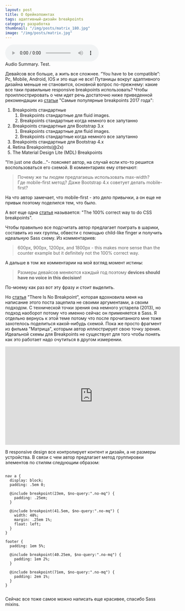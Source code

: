 ```yaml
---
layout: post
title: О брейкопоинтах
tags: адаптивный-дизайн breakpoints
category: разработка
thumbnail: "/img/posts/matrix_180.jpg"
image: "/img/posts/matrix.jpg"
---
```



 <audio src="/media/article1.ogg" controls="controls" preload="auto">
</audio>
<div class="article-media-caption"><figcaption>Audio Summary. Test. </figcaption> </div>

Девайсов все больше, а жить все сложнее. “You have to be compatible”: Pc, Mobile, Android, IOS и это еще не все! Путаницы вокруг адаптивного дизайна меньше не становится, основной вопрос по-прежнему: какие все таки правильные responsive breakpoints использовать?
Чтобы проиллюстрировать о чем идет речь достаточно ниже приведенной рекомендации из [статьи](https://medium.com/@uiuxlab/the-most-used-responsive-breakpoints-in-2017-of-mine-9588e9bd3a8a) "Самые популярные breakpoints 2017 года":
1. Breakpoints стандартные 
    1. Breakpoints стандартные для fluid images.
    2. Breakpoints стандартные когда немного все запутанно
2. Breakpoints стандартные для  Bootstrap 3.x
    1. Breakpoints стандартные для fluid images.
    2. Breakpoints стандартные когда немного все запутанно
3. Breakpoints стандартные для  Bootstrap 4.x
4. Retina Breakpoints(@2x)
5. The Material Design Lite (MDL) Breakpoints 

"I’m just one dude..."- поясняет автор, на случай если кто-то решится воспользоваться его схемой. В комментариях ему  отвечают:
> Почему же ты людям предлагаешь использовать max-width? Где mobile-first метод? Даже Bootstrap 4.x советует делать mobile-first?

На что автор замечает, что mobile-first - это дело привычки, а он еще не привык поэтому поделился тем, что было.


А вот еще одна [статья](https://medium.freecodecamp.org/the-100-correct-way-to-do-css-breakpoints-88d6a5ba1862) называется: "The 100% correct way to do CSS breakpoints".

Чтобы правильно все подсчитать автор предлагает поиграть в шарики, составить из них группы, обвести с помощью child-like finger и получить идеальную Sass схему.  Из комментариев:

> 600px, 900px, 1200px, and 1800px - this makes more sense than the counter example but it definitely not the 100% correct way. 

А дальше в том же комментарии на мой взгляд момент истины: 

> Размеры  девайсов меняются каждый год поэтому <b>devices should have no voice in this decision!</b>

По-моему как раз вот эту фразу и стоит выделить.

Но [статья](https://seesparkbox.com/foundry/there_is_no_breakpoint) "There Is No Breakpoint", которая вдохновила меня на написание этого поста зацепила не своими аргументами, а своим подходом.  С технической точки зрения она немного устарела (2013), но подход наоборот потому что именно сейчас он применяется в Sass. Я отдельно вернусь к этой теме потому что после прочитанного мне тоже захотелось поделиться какой-нибудь схемой. Пока же просто фрагмент из фильма "Матрица", которым автор иллюстрирует свою точку зрения. Идеальной схемы для Breakpoints не существует для того чтобы понять как это работает надо очутиться в другом измерении. 

<iframe class="center-media page-media" width="560" height="315" src="https://www.youtube.com/embed/TbYirSi08m4" frameborder="0" allow="autoplay; encrypted-media" allowfullscreen></iframe>

В responsive design все контролирует контент и дизайн, а не размеры устройства. В связи с чем автор предлагает метод группировки элементов по стилям следующим образом:

<pre class="prettyprint pre-scrollable"><code>
nav a {
  display: block;
  padding: .5em 0;

  @include breakpoint(23em, $no-query:".no-mq") {
    padding: .25em;
  }

  @include breakpoint(41.5em, $no-query:".no-mq") {
    width: 48%;
    margin: .25em 1%;
    float: left;
  }
}

footer {
  padding: 1em 5%;

  @include breakpoint(40.25em, $no-query:".no-mq") {
    padding: 1em 2%;
  }

  @include breakpoint(71em, $no-query:".no-mq") {
    padding: 2em 1%;
  }
}

</code></pre>

Сейчас все тоже самое можно написать еще красивее, спасибо Sass mixins.




